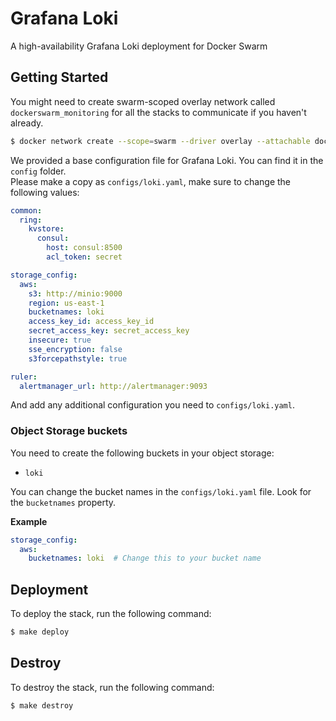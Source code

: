 # Grafana Loki
A high-availability Grafana Loki deployment for Docker Swarm

## Getting Started

You might need to create swarm-scoped overlay network called `dockerswarm_monitoring` for all the stacks to communicate if you haven't already.

```sh
$ docker network create --scope=swarm --driver overlay --attachable dockerswarm_monitoring
```

We provided a base configuration file for Grafana Loki. You can find it in the `config` folder.  
Please make a copy as `configs/loki.yaml`, make sure to change the following values:

```yml
common:
  ring:
    kvstore:
      consul:
        host: consul:8500
        acl_token: secret

storage_config:
  aws:
    s3: http://minio:9000
    region: us-east-1
    bucketnames: loki
    access_key_id: access_key_id
    secret_access_key: secret_access_key
    insecure: true
    sse_encryption: false
    s3forcepathstyle: true

ruler:
  alertmanager_url: http://alertmanager:9093
```

And add any additional configuration you need to `configs/loki.yaml`.

### Object Storage buckets

You need to create the following buckets in your object storage:
- `loki`

You can change the bucket names in the `configs/loki.yaml` file. Look for the `bucketnames` property.

**Example**
```yaml
storage_config:
  aws:
    bucketnames: loki  # Change this to your bucket name
```

## Deployment

To deploy the stack, run the following command:

```sh
$ make deploy
```

## Destroy

To destroy the stack, run the following command:

```sh
$ make destroy
```
